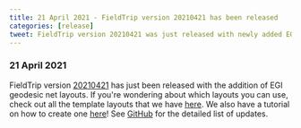 ```yaml
---
title: 21 April 2021 - FieldTrip version 20210421 has been released
categories: [release]
tweet: FieldTrip version 20210421 was just released with newly added EGI geodesic net layouts! Check out all of the layouts we have here https://www.fieldtriptoolbox.org/template/layout/ and the tutorial on how to create one yourself https://www.fieldtriptoolbox.org/tutorial/layout/ . See http://www.fieldtriptoolbox.org/#21-april-2021
---
```


### 21 April 2021

FieldTrip version [20210421](http://github.com/fieldtrip/fieldtrip/releases/tag/20210421) has just been released with the addition of EGI geodesic net layouts. If you're wondering about which layouts you can use, check out all the template layouts that we have [here](/template/layout). We also have a tutorial on how to create one [here](/tutorial/layout)! See [GitHub](https://github.com/fieldtrip/fieldtrip/compare/20210418...20210421) for the detailed list of updates.

